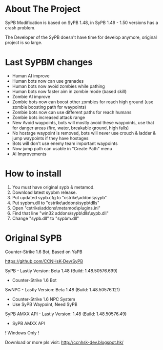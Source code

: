 # About The Project
SyPB Modification is based on SyPB 1.48, in SyPB 1.49 - 1.50 versions has a crash problem.

The Developer of the SyPB doesn't have time for develop anymore, original project is so large.

# Last SyPBM changes
- Human AI improve
- Human bots now can use granades
- Human bots now avoid zombies while pathing
- Human bots now faster aim in zombie mode (based skill)
- Zombie AI improve
- Zombie bots now can boost other zombies for reach high ground (use zombie boosting path for waypoints)
- Zombie bots now can use different paths for reach humans
- Zombie bots increased attack range
- New Avoid waypoints, bots will mostly avoid these waypoints, use that for danger areas (fire, water, breakable ground, high falls)
- No hostage waypoint is removed, bots will never use crouch & ladder & jump waypoints if they have hostages
- Bots will don't use enemy team important waypoints
- Now jump path can usable in "Create Path" menu
- AI Improvements

# How to install
1. You must have original sypb & metamod.
2. Download latest sypbm release.
3. Put updated sypb.cfg to "cstrike\addons\sypb"
4. Put sypbm.dll to "cstrike\addons\sypb\dlls"
5. Open "cstrike\addons\metamod\plugins.ini"
6. Find that line "win32 addons\sypb\dlls\sypb.dll"
7. Change "sypb.dll" to "sypbm.dll"

# Original SyPB
Counter-Strike 1.6 Bot, Based on YaPB

https://github.com/CCNHsK-Dev/SyPB

SyPB - Lastly Version: Beta 1.48 (Build: 1.48.50576.699)
 - Counter-Strike 1.6 Bot

SwNPC - Lastly Version: Beta 1.48 (Build: 1.48.50576.121)
 - Counter-Strike 1.6 NPC System
 - Use SyPB Waypoint, Need SyPB 

SyPB AMXX API - Lastly Version: 1.48 (Build: 1.48.50576.49)
 - SyPB AMXX API

! Windows Only !

Download or more pls visit: http://ccnhsk-dev.blogspot.hk/

